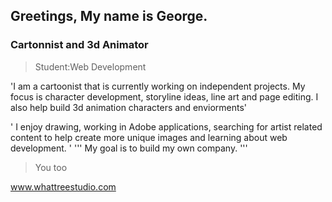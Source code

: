 ## Greetings, My name is George. 
### Cartonnist and 3d Animator

>Student:Web Development 

'I am a cartoonist that is currently working on independent projects. My focus is character development, storyline ideas, line art and page editing. I also
help build 3d animation characters and enviorments'

'
I enjoy drawing, working in Adobe applications, searching for artist related content to help create more unique images and learning about web development. 
'
'''
My goal is to build my own company. 
'''
>You too

www.whattreestudio.com


